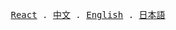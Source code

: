 <p align="center">
  <samp>
    <a href="/">React</a> .
    <a href="/">中文</a> .
    <a href="/">English</a> .
    <a href="/">日本語</a>
  </samp>
</p>

<!--
**Kiokku/Kiokku** is a ✨ _special_ ✨ repository because its `README.md` (this file) appears on your GitHub profile.

Here are some ideas to get you started:

- 🔭 I’m currently working on ...
- 🌱 I’m currently learning ...
- 👯 I’m looking to collaborate on ...
- 🤔 I’m looking for help with ...
- 💬 Ask me about ...
- 📫 How to reach me: ...
- 😄 Pronouns: ...
- ⚡ Fun fact: ...
-->
